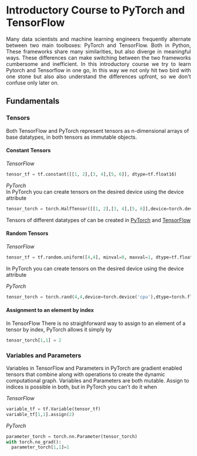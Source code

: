# Introductory Course to PyTorch and TensorFlow


<p align="justify">
  Many data scientists and machine learning engineers frequently alternate between two main toolboxes: PyTorch and TensorFlow.  Both in Python, These  frameworks share many similarities, but also diverge in meaningful ways. These differences can make switching between the two frameworks cumbersome and inefficient. In this introductory course we try to learn Pytorch and Tensorflow in one go, In this way we not only hit two bird with one stone but also also understand the differences upfront, so we don't confuse only later on.
</p>

## Fundamentals
### Tensors
Both TensorFlow and PyTorch represent tensors as n-dimensional arrays of base datatypes, in both tensors as immutable objects.

#### Constant Tensors


*TensorFlow*

```python
tensor_tf = tf.constant([[1, 2],[3, 4],[5, 6]], dtype=tf.float16)
```


*PyTorch*  
In PyTorch you can create tensors on the desired device using the device attribute  
```python
tensor_torch = torch.HalfTensor([[1, 2],[3, 4],[5, 6]],device=torch.device('cpu'))
```
Tensors of different datatypes of  can be created in [PyTorch](https://pytorch.org/docs/stable/tensors.html) and [TensorFlow](https://www.tensorflow.org/api_docs/python/tf/dtypes/DType)

#### Random Tensors


*TensorFlow*

```python
tensor_tf = tf.random.uniform([4,4], minval=0, maxval=1, dtype=tf.float32, seed=1)
```


In PyTorch you can create tensors on the desired device using the device attribute

*PyTorch*
```python
tensor_torch = torch.rand(4,4,device=torch.device('cpu'),dtype=torch.float32)
```
#### Assignment to an element by index
In TensorFlow There is no straighforward way to assign to an element of a tensor by index, PyTorch allows it simply by 
```python
tensor_torch[1,1] = 2
```

### Variables and Parameters
Variables in TensorFlow and Parameters in PyTorch are gradient enabled tensors that combine along with operations to create the dynamic computational graph. Variables and Parameters are both mutable. Assign to indices is possible in both, but in PyTorch you can't do it when 

*TensorFlow*
```python
variable_tf = tf.Variable(tensor_tf)
variable_tf[1,1].assign(2)
```

*PyTorch*
```python
parameter_torch = torch.nn.Parameter(tensor_torch)
with torch.no_grad():
  parameter_torch[1,1]=1
  ```
